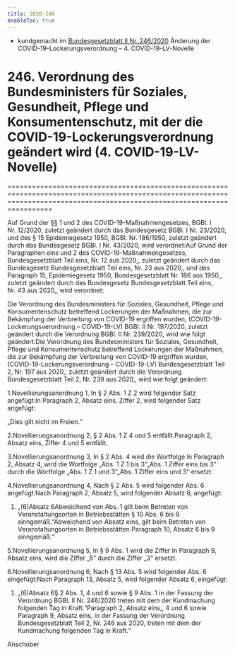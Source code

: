 ```yaml
---
title: 2020-246
enableToc: true
---
```


* kundgemacht im [Bundesgesetzblatt II Nr. 246/2020](https://www.ris.bka.gv.at/eli/bgbl/II/2020/246)
Änderung der COVID-19-Lockerungsverordnung – 4. COVID-19-LV-Novelle

# 246\. Verordnung des Bundesministers für Soziales, Gesundheit, Pflege und Konsumentenschutz, mit der die COVID-19-Lockerungsverordnung geändert wird (4. COVID-19-LV-Novelle)
=============================================================================================================================================================================

Auf Grund der §§ 1 und 2 des COVID-19-Maßnahmengesetzes, BGBl. I Nr. 12/2020, zuletzt geändert durch das Bundesgesetz BGBl. I Nr. 23/2020, und des § 15 Epidemiegesetz 1950, BGBl. Nr. 186/1950, zuletzt geändert durch das Bundesgesetz BGBl. I Nr. 43/2020, wird verordnet:Auf Grund der Paragraphen eins und 2 des COVID-19-Maßnahmengesetzes, Bundesgesetzblatt Teil eins, Nr. 12 aus 2020,, zuletzt geändert durch das Bundesgesetz Bundesgesetzblatt Teil eins, Nr. 23 aus 2020,, und des Paragraph 15, Epidemiegesetz 1950, Bundesgesetzblatt Nr. 186 aus 1950,, zuletzt geändert durch das Bundesgesetz Bundesgesetzblatt Teil eins, Nr. 43 aus 2020,, wird verordnet:

Die Verordnung des Bundesministers für Soziales, Gesundheit, Pflege und Konsumentenschutz betreffend Lockerungen der Maßnahmen, die zur Bekämpfung der Verbreitung von COVID-19 ergriffen wurden, (COVID-19-Lockerungsverordnung – COVID-19-LV) BGBl. II Nr. 197/2020, zuletzt geändert durch die Verordnung BGBl. II Nr. 239/2020, wird wie folgt geändert:Die Verordnung des Bundesministers für Soziales, Gesundheit, Pflege und Konsumentenschutz betreffend Lockerungen der Maßnahmen, die zur Bekämpfung der Verbreitung von COVID-19 ergriffen wurden, (COVID-19-Lockerungsverordnung – COVID-19-LV) Bundesgesetzblatt Teil 2, Nr. 197 aus 2020,, zuletzt geändert durch die Verordnung Bundesgesetzblatt Teil 2, Nr. 239 aus 2020,, wird wie folgt geändert:

1.Novellierungsanordnung 1, In § 2 Abs. 1 Z 2 wird folgender Satz angefügt:In Paragraph 2, Absatz eins, Ziffer 2, wird folgender Satz angefügt:

„Dies gilt nicht im Freien.“

2.Novellierungsanordnung 2, § 2 Abs. 1 Z 4 und 5 entfällt.Paragraph 2, Absatz eins, Ziffer 4 und 5 entfällt.

3.Novellierungsanordnung 3, In § 2 Abs. 4 wird die Wortfolge In Paragraph 2, Absatz 4, wird die Wortfolge „Abs. 1 Z 1 bis 3“„Abs. 1 Ziffer eins bis 3“ durch die Wortfolge „Abs. 1 Z 1 und 3“„Abs. 1 Ziffer eins und 3“ ersetzt.

4.Novellierungsanordnung 4, Nach § 2 Abs. 5 wird folgender Abs. 6 angefügt:Nach Paragraph 2, Absatz 5, wird folgender Absatz 6, angefügt:

1.  „(6)Absatz 6Abweichend von Abs. 1 gilt beim Betreten von Veranstaltungsorten in Betriebsstätten § 10 Abs. 6 bis 9 sinngemäß.“Abweichend von Absatz eins, gilt beim Betreten von Veranstaltungsorten in Betriebsstätten Paragraph 10, Absatz 6 bis 9 sinngemäß.“
    

5.Novellierungsanordnung 5, In § 9 Abs. 1 wird die Ziffer In Paragraph 9, Absatz eins, wird die Ziffer „5“ durch die Ziffer „3“ ersetzt.

6.Novellierungsanordnung 6, Nach § 13 Abs. 5 wird folgender Abs. 6 eingefügt:Nach Paragraph 13, Absatz 5, wird folgender Absatz 6, eingefügt:

1.  „(6)Absatz 6§ 2 Abs. 1, 4 und 6 sowie § 9 Abs. 1 in der Fassung der Verordnung BGBl. II Nr. 246/2020 treten mit dem der Kundmachung folgenden Tag in Kraft.“Paragraph 2, Absatz eins,, 4 und 6 sowie Paragraph 9, Absatz eins, in der Fassung der Verordnung Bundesgesetzblatt Teil 2, Nr. 246 aus 2020, treten mit dem der Kundmachung folgenden Tag in Kraft.“
    

Anschober